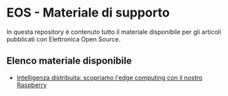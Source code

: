 # EOS - Materiale di supporto

In questa repository è contenuto tutto il materiale disponibile per gli articoli pubblicati con Elettronica Open Source.

## Elenco materiale disponibile

* [Intelligenza distribuita: scopriamo l'edge computing con il nostro Raspberry](https://github.com/anhelus/eos-material/tree/master/iot-edge-pi/EdgeSolution)
